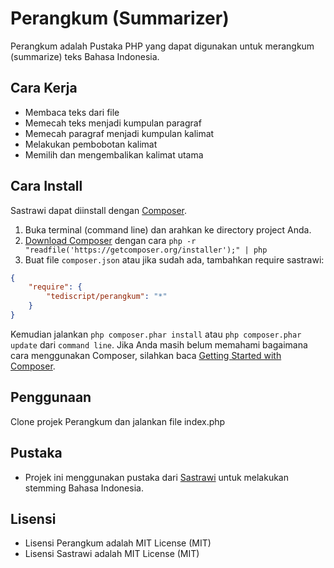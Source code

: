 Perangkum (Summarizer)
======================

Perangkum adalah Pustaka PHP yang dapat digunakan untuk merangkum (summarize) teks Bahasa Indonesia.

Cara Kerja
----------
* Membaca teks dari file
* Memecah teks menjadi kumpulan paragraf
* Memecah paragraf menjadi kumpulan kalimat
* Melakukan pembobotan kalimat
* Memilih dan mengembalikan kalimat utama


Cara Install
-------------

Sastrawi dapat diinstall dengan [Composer](https://getcomposer.org).

1. Buka terminal (command line) dan arahkan ke directory project Anda.
2. [Download Composer](https://getcomposer.org/download/) dengan cara `php -r "readfile('https://getcomposer.org/installer');" | php`
3. Buat file `composer.json` atau jika sudah ada, tambahkan require sastrawi:

```json
{
    "require": {
        "tediscript/perangkum": "*"
    }
}
```

Kemudian jalankan `php composer.phar install` atau `php composer.phar update` dari `command line`. Jika Anda masih belum memahami bagaimana cara menggunakan Composer, silahkan baca [Getting Started with Composer](https://getcomposer.org/doc/00-intro.md).


Penggunaan
-----------

Clone projek Perangkum dan jalankan file index.php

Pustaka
-------
* Projek ini menggunakan pustaka dari [Sastrawi](https://github.com/sastrawi/sastrawi) untuk melakukan stemming Bahasa Indonesia.


Lisensi
--------

* Lisensi Perangkum adalah MIT License (MIT)
* Lisensi Sastrawi adalah MIT License (MIT)
